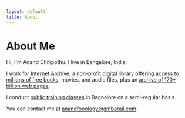 ```yaml
---
layout: default
title: About
---
```

 
# About Me


Hi, I'm Anand Chitipothu. I live in Bangalore, India.

I work for [Internet Archive][ia], a non-profit digital library offering access to [millions of free books][ol], movies, and audio files, plus an [archive of 170+ billion web pages][wb].

I conduct [public training classes](/trainings/) in Bagnalore on a semi-regular basis.

You can contact me at 
<a href="#contact/anandology" class="contact"><span class="x">anand</span><span class="y">foo</span><span class="x">ology@gm</span><span class="y">bar</span><span class="x">ail.com</span></a>.


[ia]: http://archive.org/
[ol]: http://openlibrary.org/
[wb]: http://web.archive.org/


